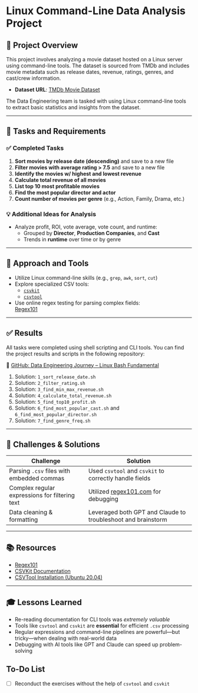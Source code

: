 # Linux Command-Line Data Analysis Project

## 📌 Project Overview

This project involves analyzing a movie dataset hosted on a Linux server using command-line tools. The dataset is sourced from TMDb and includes movie metadata such as release dates, revenue, ratings, genres, and cast/crew information.

- **Dataset URL**: [TMDb Movie Dataset](https://raw.githubusercontent.com/yinghaoz1/tmdb-movie-dataset-analysis/master/tmdb-movies.csv)

The Data Engineering team is tasked with using Linux command-line tools to extract basic statistics and insights from the dataset.

---

## 🔧 Tasks and Requirements

### ✅ Completed Tasks

1. **Sort movies by release date (descending)** and save to a new file  
2. **Filter movies with average rating > 7.5** and save to a new file  
3. **Identify the movies w/ highest and lowest revenue**  
4. **Calculate total revenue of all movies**  
5. **List top 10 most profitable movies**  
6. **Find the most popular director and actor**  
7. **Count number of movies per genre** (e.g., Action, Family, Drama, etc.)

### 💡 Additional Ideas for Analysis

- Analyze profit, ROI, vote average, vote count, and runtime:
  - Grouped by **Director**, **Production Companies**, and **Cast**
  - Trends in **runtime** over time or by genre

---

## 🚀 Approach and Tools

- Utilize Linux command-line skills (e.g., `grep`, `awk`, `sort`, `cut`)
- Explore specialized CSV tools:
  - [`csvkit`](https://csvkit.readthedocs.io/en/latest/)
  - [`csvtool`](https://installati.one/install-csvtool-ubuntu-20-04/)
- Use online regex testing for parsing complex fields:  
  [Regex101](https://regex101.com/)

---

## ✅ Results

All tasks were completed using shell scripting and CLI tools. You can find the project results and scripts in the following repository:

🔗 [GitHub: Data Engineering Journey – Linux Bash Fundamental](https://github.com/haison19952013/Data-Engineering-Journey/tree/master/Linux_Bash_Fundamental)
1. Solution: `1_sort_release_date.sh`
2. Solution: `2_filter_rating.sh`
3. Solution: `3_find_min_max_revenue.sh`
4. Solution: `4_calculate_total_revenue.sh`
5. Solution: `5_find_top10_profit.sh`
6. Solution: `6_find_most_popular_cast.sh` and `6_find_most_popular_director.sh`
7. Solution: `7_find_genre_freq.sh`

---

## 🧱 Challenges & Solutions

| Challenge | Solution |
|----------|----------|
| Parsing `.csv` files with embedded commas | Used `csvtool` and `csvkit` to correctly handle fields |
| Complex regular expressions for filtering text | Utilized [regex101.com](https://regex101.com/) for debugging |
| Data cleaning & formatting | Leveraged both GPT and Claude to troubleshoot and brainstorm |

---

## 📚 Resources

- [Regex101](https://regex101.com/)
- [CSVKit Documentation](https://csvkit.readthedocs.io/en/latest/)
- [CSVTool Installation (Ubuntu 20.04)](https://installati.one/install-csvtool-ubuntu-20-04/)

---

## 🎓 Lessons Learned

- Re-reading documentation for CLI tools was *extremely valuable*
- Tools like `csvtool` and `csvkit` are **essential** for efficient `.csv` processing
- Regular expressions and command-line pipelines are powerful—but tricky—when dealing with real-world data
- Debugging with AI tools like GPT and Claude can speed up problem-solving

## To-Do List
- [ ] Reconduct the exercises without the help of `csvtool` and `csvkit`